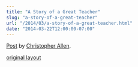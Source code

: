 ```yaml
---
title: "A Story of a Great Teacher"
slug: "a-story-of-a-great-teacher"
url: "/2014/03/a-story-of-a-great-teacher.html"
date: "2014-03-22T12:00:00-07:00"
---
```

<div id="fb-root"></div> <script id="facebook-jssdk" src="//connect.facebook.net/en_US/all.js#xfbml=1"></script>
<div class="fb-post" data-href="https://www.facebook.com/ChristopherRayAllen/posts/10152305093230540" data-width="600"><div class="fb-xfbml-parse-ignore"><a href="https://www.facebook.com/ChristopherRayAllen/posts/10152305093230540">Post</a> by <a href="https://www.facebook.com/ChristopherRayAllen">Christopher Allen</a>.</div></div>
<p class="previous"><a href="/previous/2014/03/a-story-of-a-great-teacher.html" rel="syndication" class="u-syndication" >original layout</a></p>
